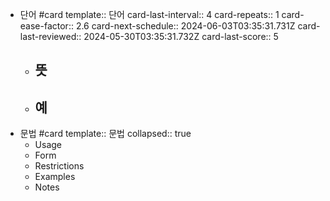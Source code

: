- 단어 #card 
  template:: 단어
  card-last-interval:: 4
  card-repeats:: 1
  card-ease-factor:: 2.6
  card-next-schedule:: 2024-06-03T03:35:31.731Z
  card-last-reviewed:: 2024-05-30T03:35:31.732Z
  card-last-score:: 5
	- 뜻
		-
	- 예
		-
- 문법 #card
  template:: 문법
  collapsed:: true
	- Usage
	- Form
	- Restrictions
	- Examples
	- Notes
